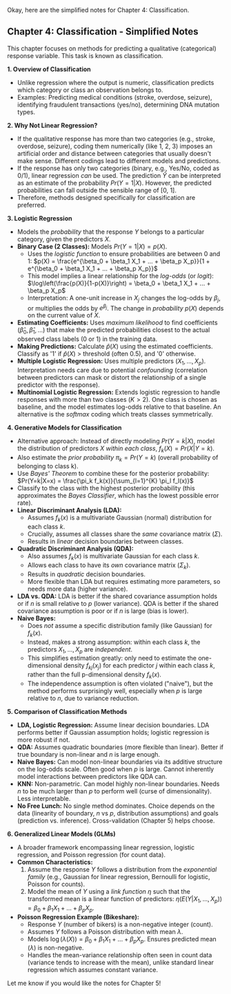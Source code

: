 Okay, here are the simplified notes for Chapter 4: Classification.

## Chapter 4: Classification - Simplified Notes

This chapter focuses on methods for predicting a qualitative (categorical) response variable. This task is known as classification.

**1. Overview of Classification**

* Unlike regression where the output is numeric, classification predicts which category or class an observation belongs to.
* Examples: Predicting medical conditions (stroke, overdose, seizure), identifying fraudulent transactions (yes/no), determining DNA mutation types.

**2. Why Not Linear Regression?**

* If the qualitative response has more than two categories (e.g., stroke, overdose, seizure), coding them numerically (like 1, 2, 3) imposes an artificial order and distance between categories that usually doesn't make sense. Different codings lead to different models and predictions.
* If the response has only two categories (binary, e.g., Yes/No, coded as 0/1), linear regression *can* be used. The prediction $\hat{Y}$ can be interpreted as an estimate of the probability $Pr(Y=1|X)$. However, the predicted probabilities can fall outside the sensible range of [0, 1].
* Therefore, methods designed specifically for classification are preferred.

**3. Logistic Regression**

* Models the *probability* that the response $Y$ belongs to a particular category, given the predictors $X$.
* **Binary Case (2 Classes):** Models $Pr(Y=1|X) = p(X)$.
    * Uses the *logistic function* to ensure probabilities are between 0 and 1:
        $p(X) = \frac{e^{\beta_0 + \beta_1 X_1 + ... + \beta_p X_p}}{1 + e^{\beta_0 + \beta_1 X_1 + ... + \beta_p X_p}}$
    * This model implies a linear relationship for the *log-odds* (or *logit*):
        $\log\left(\frac{p(X)}{1-p(X)}\right) = \beta_0 + \beta_1 X_1 + ... + \beta_p X_p$
    * Interpretation: A one-unit increase in $X_j$ changes the log-odds by $\beta_j$, or multiplies the odds by $e^{\beta_j}$. The change in *probability* $p(X)$ depends on the current value of $X$.
* **Estimating Coefficients:** Uses *maximum likelihood* to find coefficients ($\hat{\beta}_0, \hat{\beta}_1, ...$) that make the predicted probabilities closest to the actual observed class labels (0 or 1) in the training data.
* **Making Predictions:** Calculate $\hat{p}(X)$ using the estimated coefficients. Classify as '1' if $\hat{p}(X)$ > threshold (often 0.5), and '0' otherwise.
* **Multiple Logistic Regression:** Uses multiple predictors ($X_1, ..., X_p$). Interpretation needs care due to potential *confounding* (correlation between predictors can mask or distort the relationship of a single predictor with the response).
* **Multinomial Logistic Regression:** Extends logistic regression to handle responses with more than two classes ($K > 2$). One class is chosen as baseline, and the model estimates log-odds relative to that baseline. An alternative is the *softmax* coding which treats classes symmetrically.

**4. Generative Models for Classification**

* Alternative approach: Instead of directly modeling $Pr(Y=k|X)$, model the distribution of predictors $X$ *within each class*, $f_k(X) = Pr(X|Y=k)$.
* Also estimate the *prior probability* $\pi_k = Pr(Y=k)$ (overall probability of belonging to class k).
* Use *Bayes' Theorem* to combine these for the posterior probability:
    $Pr(Y=k|X=x) = \frac{\pi_k f_k(x)}{\sum_{l=1}^{K} \pi_l f_l(x)}$
* Classify to the class with the highest posterior probability (this approximates the *Bayes Classifier*, which has the lowest possible error rate).
* **Linear Discriminant Analysis (LDA):**
    * Assumes $f_k(x)$ is a multivariate Gaussian (normal) distribution for each class $k$.
    * Crucially, assumes all classes share the *same* covariance matrix ($\Sigma$).
    * Results in *linear* decision boundaries between classes.
* **Quadratic Discriminant Analysis (QDA):**
    * Also assumes $f_k(x)$ is multivariate Gaussian for each class $k$.
    * Allows each class to have its *own* covariance matrix ($\Sigma_k$).
    * Results in *quadratic* decision boundaries.
    * More flexible than LDA but requires estimating more parameters, so needs more data (higher variance).
* **LDA vs. QDA:** LDA is better if the shared covariance assumption holds or if $n$ is small relative to $p$ (lower variance). QDA is better if the shared covariance assumption is poor or if $n$ is large (bias is lower).
* **Naive Bayes:**
    * Does *not* assume a specific distribution family (like Gaussian) for $f_k(x)$.
    * Instead, makes a strong assumption: within each class $k$, the predictors $X_1, ..., X_p$ are *independent*.
    * This simplifies estimation greatly: only need to estimate the one-dimensional density $f_{kj}(x_j)$ for each predictor $j$ within each class $k$, rather than the full p-dimensional density $f_k(x)$.
    * The independence assumption is often violated ("naive"), but the method performs surprisingly well, especially when $p$ is large relative to $n$, due to variance reduction.

**5. Comparison of Classification Methods**

* **LDA, Logistic Regression:** Assume linear decision boundaries. LDA performs better if Gaussian assumption holds; logistic regression is more robust if not.
* **QDA:** Assumes quadratic boundaries (more flexible than linear). Better if true boundary is non-linear and $n$ is large enough.
* **Naive Bayes:** Can model non-linear boundaries via its additive structure on the log-odds scale. Often good when $p$ is large. Cannot inherently model interactions between predictors like QDA can.
* **KNN:** Non-parametric. Can model highly non-linear boundaries. Needs $n$ to be much larger than $p$ to perform well (curse of dimensionality). Less interpretable.
* **No Free Lunch:** No single method dominates. Choice depends on the data (linearity of boundary, $n$ vs $p$, distribution assumptions) and goals (prediction vs. inference). Cross-validation (Chapter 5) helps choose.

**6. Generalized Linear Models (GLMs)**

* A broader framework encompassing linear regression, logistic regression, and Poisson regression (for count data).
* **Common Characteristics:**
    1.  Assume the response $Y$ follows a distribution from the *exponential family* (e.g., Gaussian for linear regression, Bernoulli for logistic, Poisson for counts).
    2.  Model the mean of $Y$ using a *link function* $\eta$ such that the transformed mean is a linear function of predictors: $\eta(E(Y|X_1,...,X_p)) = \beta_0 + \beta_1 X_1 + ... + \beta_p X_p$.
* **Poisson Regression Example (Bikeshare):**
    * Response $Y$ (number of bikers) is a non-negative integer (count).
    * Assumes $Y$ follows a Poisson distribution with mean $\lambda$.
    * Models $\log(\lambda(X)) = \beta_0 + \beta_1 X_1 + ... + \beta_p X_p$. Ensures predicted mean ($\lambda$) is non-negative.
    * Handles the mean-variance relationship often seen in count data (variance tends to increase with the mean), unlike standard linear regression which assumes constant variance.

Let me know if you would like the notes for Chapter 5!
